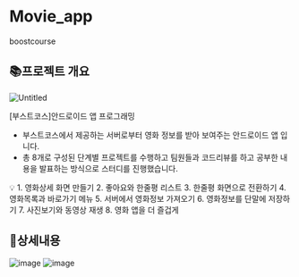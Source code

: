 # Movie_app
boostcourse
## 📚**프로젝트 개요**

![Untitled](https://s3-us-west-2.amazonaws.com/secure.notion-static.com/5812be99-9064-4810-887c-0dcaab38d10d/Untitled.png)

[부스트코스]안드로이드 앱 프로그래밍

- 부스트코스에서 제공하는 서버로부터 영화 정보를 받아 보여주는 안드로이드 앱 입니다.
- 총 8개로 구성된 단계별 프로젝트를 수행하고 팀원들과 코드리뷰를 하고 공부한 내용을 발표하는 방식으로 스터디를 진행했습니다.

<aside>
💡 1. 영화상세 화면 만들기
2. 좋아요와 한줄평 리스트
3. 한줄평 화면으로 전환하기
4. 영화목록과 바로가기 메뉴
5. 서버에서 영화정보 가져오기
6. 영화정보를 단말에 저장하기
7. 사진보기와 동영상 재생
8. 영화 앱을 더 즐겁게

</aside>

## 📱상세내용

![image](https://github.com/hyeonjinan096/Movie_app/assets/107539614/3a865aa0-b799-4520-9758-dbf23eb6b401)
![image](https://github.com/hyeonjinan096/Movie_app/assets/107539614/ad9093ea-d94f-408f-a79c-1b5a346af70e)
